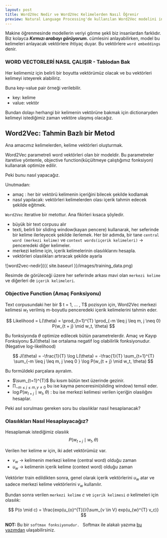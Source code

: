 ```yaml
---
layout: post
title: Word2Vec Nedir ve Word2Vec Kelimelerden Nasıl Öğrenir
preview: Natural Language Processing'de kullanılan Word2Vec modelini inceliyoruz.
---
```


Makine öğrenmesinde modellerin veriyi görme şekli biz insanlardan farklıdır. Biz kolayca ***Kırmızı arabayı görüyorum.*** cümlesini anlayabilirken, model bu kelimeleri anlayacak vektörlere ihtiyaç duyar. Bu vektörlere `word embeddings` denir. 

### WORD VECTORLERİ NASIL ÇALIŞIR - Tablodan Bak

Her kelimemiz için belirli bir boyutta vektörümüz olacak ve bu vektörleri kelimeyi isteyerek alabiliriz.

Buna key-value pair örneği verilebilir. 
* key: kelime 
* value: vektör

Bundan dolayı herhangi bir kelimenin vektörüne bakmak için dictionaryden kelimeyi istediğimiz zaman vektöre ulaşmış olacağız.


## Word2Vec: Tahmin Bazlı bir Metod

Ana amacımız kelimelerden, kelime vektörleri oluşturmak. 

Word2Vec parametreli word vektörleri olan bir modeldir. Bu parametreler itaretive yöntemle, objective function(küçültmeye çalıştığımız fonksiyon) kullanarak optimize edilir. 

Peki bunu nasıl yapacağız. 

Unutmadan:
* amaç : her bir vektörü kelimenin içeriğini bilecek şekilde kodlamak
* nasıl yapılacak: vektörleri kelimelerden olası içerik tahmin edecek şekilde eğitmek.


`Word2Vec` iterative bir metottur. Ana fikirleri kısaca şöyledir. 
* büyük bir text corpusu alır
* texti,  belirli bir sliding window(kayan pencere) kullanarak, her seferinde bir kelime ilerleyecek şekilde ilerlemek. Her bir adımda, bir tane `central word (merkezi kelime)` ve `context words(içerik kelimeleri)` -> penceredeki diğer kelimeler. 
* merkezi kelime için, içerik kelimelerinin olasılıklarını hesapla.
* vektörleri olasılıkları artıracak şekilde ayarla

![word2vec-nedir]({{ site.baseurl }}/images/training_data.png)

Resimde de görüleceği üzere her seferinde arkası mavi olan `merkezi kelime` ve diğerleri de `içerik kelimeleri`. 


### Objective Function (Amaç Fonksiyonu)

Text corpusundaki her bir $ t = 1, ... , T$ pozisyon için, Word2Vec merkezi kelimesi $w_{t}$ verilmiş m-boyutlu penceredeki içerik kelimelerini tahmin eder. 

$$
Likelihood = L(\theta) = \prod_{t=1}^{T} \prod_{-m \leq j \leq m, j \neq 0}  P(w_{t + j} \mid w_t, \theta) 
$$

Bu fonksiyonda $\theta$ optimize edilecek bütün parametrelerdir. Amaç ve Kayıp Fonksiyonu $J(\theta) ise ortalama negatif log olabilirlik fonksiyonudur. (Negative log-likelihood)

$$
J(\theta) = -\frac{1}{T} \log L(\theta) = -\frac{1}{T} \sum_{t=1}^{T} \sum_{-m \leq j \leq m, j \neq 0 } \log P(w_{t + j} \mid w_t, \theta)
$$


Bu formüldeki parçalara ayıralım.
* $\sum_{t=1}^{T}$ Bu kısım bütün text üzerinde gezinir. 
* $\prod_{-m \leq j \leq m, y \neq 0}$ bu ise kayma penceresini(sliding window) temsil eder.
* $\log P(w_{t + j} \mid w_t, \theta)$ : bu ise merkezi kelimesi verilen içeriğin olasılığını hesaplar.

Peki asıl sorulması gereken soru bu olasılıklar nasıl hesaplanacak?

### Olasılıkları Nasıl Hesaplayacağız?
Hesaplamak istediğimiz olasılık 
$$
P(w_{t + j} \mid w_t, \theta)
$$

Verilen her kelime $w$ için, iki adet vektörümüz var.

* $v_w$ -> kelimenin merkezi kelime (central word) olduğu zaman
* $u_w$ -> kelimenin içerik kelime (context word) olduğu zaman


Vektörler train edildikten sonra, genel olarak içerik vektörlerini $u_w$ atar ve sadece merkezi kelime vektörlerini $v_w$ kullanılır.

Bundan sonra verilen `merkezi kelime` $c$ ve `içerik kelimesi` $o$ kelimeleri için olasılık: 

$$
P(o \mid c) = \frac{exp(u_{o}^{T})}{\sum_{v \in V} exp(u_{w}^{T} v_c)}
$$

**NOT:** Bu bir `softmax fonksiyonudur. ` Softmax ile alakalı yazıma [bu yazımdan](https://ocakhasan.github.io/blog/Softmax-Aktivasyon-Fonksiyonu-Nedir-Numpy-Implementasyonu/) ulaşabilirsiniz.



